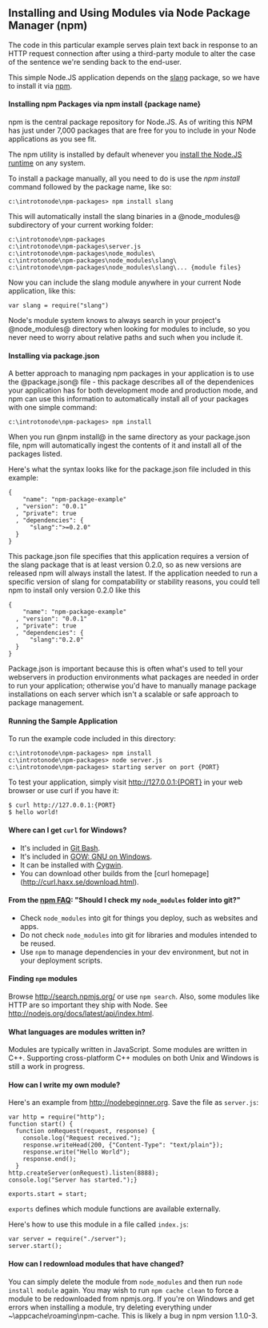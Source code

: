 Installing and Using Modules via Node Package Manager (npm) 
--------

The code in this particular example serves plain text back in response to an HTTP request
connection after using a third-party module to alter the case of the sentence we're sending back to the end-user.

This simple Node.JS application depends on the [slang](https://github.com/devongovett/slang) package, so we have to install it via [npm](http://npmjs.org/ "Node Package Manager").

#### Installing npm Packages via npm install {package name}
npm is the central package repository for Node.JS. As of writing this NPM has just under 7,000 packages that are free for you to include in your Node applications as you see fit.

The npm utility is installed by default whenever you [install the Node.JS runtime](http://nodejs.org/) on any system.

To install a package manually, all you need to do is use the _npm install_ command followed by the package name, like so:

    c:\introtonode\npm-packages> npm install slang

This will automatically install the slang binaries in a @node_modules@ subdirectory of your current working folder:

	c:\introtonode\npm-packages
	c:\introtonode\npm-packages\server.js
	c:\introtonode\npm-packages\node_modules\
	c:\introtonode\npm-packages\node_modules\slang\
	c:\introtonode\npm-packages\node_modules\slang\... {module files}

Now you can include the slang module anywhere in your current Node application, like this:

	var slang = require("slang")

Node's module system knows to always search in your project's @node_modules@ directory when looking for modules to include, so you never need to worry about relative paths and such when you include it.

#### Installing via package.json
A better approach to managing npm packages in your application is to use the @package.json@ file - this package describes all of the dependenices your application has for both development mode and production mode, and npm can use this information to automatically install all of your packages with one simple command:

    c:\introtonode\npm-packages> npm install

When you run @npm install@ in the same directory as your package.json file, npm will automatically ingest the contents of it and install all of the packages listed.

Here's what the syntax looks like for the package.json file included in this example:

	{
	    "name": "npm-package-example"
	  , "version": "0.0.1"
	  , "private": true
	  , "dependencies": {
	      "slang":">=0.2.0"
	  }
	}

This package.json file specifies that this application requires a version of the slang package that is at least version 0.2.0, so as new versions are released npm will always install the latest. If the application needed to run a specific version of slang for compatability or stability reasons, you could tell npm to install only version 0.2.0 like this

	{
	    "name": "npm-package-example"
	  , "version": "0.0.1"
	  , "private": true
	  , "dependencies": {
	      "slang":"0.2.0"
	  }
	}

Package.json is important because this is often what's used to tell your webservers in production environments what packages are needed in order to run your application; otherwise you'd have to manually manage package installations on each server which isn't a scalable or safe approach to package management.

#### Running the Sample Application

To run the example code included in this directory:

	c:\introtonode\npm-packages> npm install
    c:\introtonode\npm-packages> node server.js
    c:\introtonode\npm-packages> starting server on port {PORT}

To test your application, simply visit http://127.0.0.1:{PORT} in your web browser or use curl if you have it:

    $ curl http://127.0.0.1:{PORT}
    $ hello world!

#### Where can I get `curl` for Windows?

* It's included in [Git Bash](http://code.google.com/p/msysgit/).
* It's included in [GOW: GNU on Windows](https://github.com/bmatzelle/gow).
* It can be installed with [Cygwin](http://cygwin.com/).
* You can download other builds from the [curl homepage] (http://curl.haxx.se/download.html).

#### From the [npm FAQ](http://npmjs.org/doc/faq.html): "Should I check my `node_modules` folder into git?"

* Check `node_modules` into git for things you deploy, such as websites and apps.
* Do not check `node_modules` into git for libraries and modules intended to be reused.
* Use `npm` to manage dependencies in your dev environment, but not in your deployment scripts.

#### Finding `npm` modules

Browse http://search.npmjs.org/ or use `npm search`.  Also, some modules like HTTP are so important they ship with Node.  See http://nodejs.org/docs/latest/api/index.html.

#### What languages are modules written in?

Modules are typically written in JavaScript.  Some modules are written in C++.  Supporting cross-platform C++ modules on both Unix and Windows is still a work in progress.

#### How can I write my own module?

Here's an example from http://nodebeginner.org.  Save the file as `server.js`:

    var http = require("http");
    function start() {  
      function onRequest(request, response) {    
        console.log("Request received.");    
        response.writeHead(200, {"Content-Type": "text/plain"});    
        response.write("Hello World");    
        response.end();  
      }  
    http.createServer(onRequest).listen(8888);  
    console.log("Server has started.");}

    exports.start = start;

`exports` defines which module functions are available externally.

Here's how to use this module in a file called `index.js`:

    var server = require("./server");
    server.start();

#### How can I redownload modules that have changed?

You can simply delete the module from `node_modules` and then run `node install module` again.  You may wish to run `npm cache clean` to force a module to be redownloaded from npmjs.org.  If you're on Windows and get errors when installing a module, try deleting everything under ~\appcache\roaming\npm-cache.  This is likely a bug in npm version 1.1.0-3.

